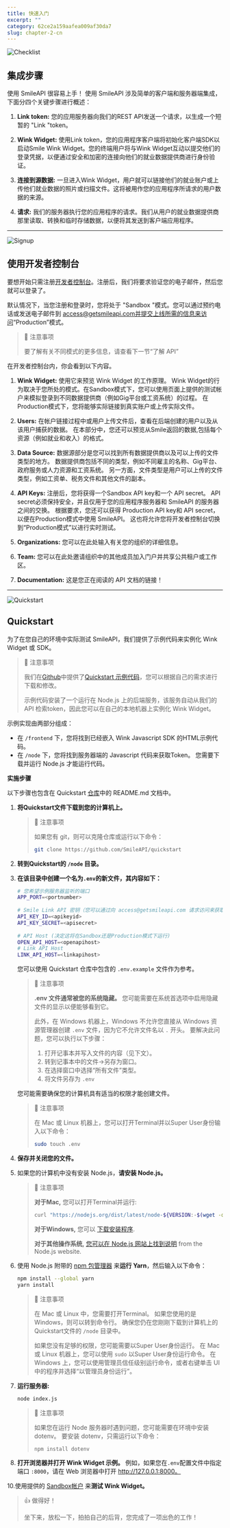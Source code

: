 ```yaml
---
title: 快速入门  
excerpt: ""  
category: 62ce2a159aafea009af30da7
slug: chapter-2-cn
---
```




<!-- focus: false -->
![Checklist](https://img.icons8.com/ios/50/000000/checklist--v1.png)

## 集成步骤
使用 SmileAPI 很容易上手！ 使用 SmileAPI 涉及简单的客户端和服务器端集成，下面分四个关键步骤进行概述：
1. **Link token:** 您的应用服务器向我们的REST API发送一个请求，以生成一个短暂的 "Link "token。

2. **Wink Widget:** 使用Link token，您的应用程序客户端将初始化客户端SDK以启动Smile Wink Widget。您的终端用户将与Wink Widget互动以提交他们的登录凭据，以便通过安全和加密的连接向他们的就业数据提供商进行身份验证。

3. **连接到源数据:** 一旦进入Wink Widget，用户就可以链接他们的就业账户或上传他们就业数据的照片或扫描文件。这将被用作您的应用程序所请求的用户数据的来源。

4. **请求:** 我们的服务器执行您的应用程序的请求。我们从用户的就业数据提供商那里读取、转换和临时存储数据，以便将其发送到客户端应用程序。

<!--
5. **Webhooks (coming soon):** Webhooks can also be delivered to your server in cases where data will be processed asynchrounously. Messages via webhook will be sent whenever data becomes available or is updated. Your server can then fetch the data from our REST API.
-->

---
<!-- focus: false -->
![Signup](https://img.icons8.com/ios-filled/50/000000/sign-up.png)

## 使用开发者控制台
要想开始只需注册[开发者控制台](https://portal.getsmileapi.com)。注册后，我们将要求验证您的电子邮件，然后您就可以登录了。

默认情况下，当您注册和登录时，您将处于 "Sandbox "模式。您可以通过预约电话或发送电子邮件到 access@getsmileapi.com并提交上线所需的信息来访问“Production”模式。

> 📘 注意事项
> 
> 要了解有关不同模式的更多信息，请查看下一节“了解 API”

在开发者控制台内，你会看到以下内容。

1. **Wink Widget:** 使用它来预览 Wink Widget 的工作原理。 Wink Widget的行为取决于您所处的模式。在Sandbox模式下，您可以使用页面上提供的测试帐户来模拟登录到不同数据提供商（例如Gig平台或工资系统）的过程。 在Production模式下，您将能够实际链接到真实账户或上传实际文件。

2. **Users:** 在帐户链接过程中或用户上传文件后，查看在后端创建的用户以及从该用户捕获的数据。 在本部分中，您还可以预览从Smile返回的数据,包括每个资源（例如就业和收入）的格式。

3. **Data Source:** 数据源部分是您可以找到所有数据提供商以及可以上传的文件类型的地方。 数据提供商包括不同的类型，例如不同雇主的名称、Gig平台、政府服务或人力资源和工资系统。 另一方面，文件类型是用户可以上传的文件类型，例如工资单、税务文件和其他文件的副本。

4. **API Keys:** 注册后，您将获得一个Sandbox API key和一个 API secret。 API secret必须保持安全，并且仅用于您的应用程序服务器和 SmileAPI 的服务器之间的交换。 根据要求，您还可以获得 Production API key和 API secret，以便在Production模式中使用 SmileAPI。 这也将允许您将开发者控制台切换到“Production模式”以进行实时测试。

5. **Organizations:** 您可以在此处输入有关您的组织的详细信息。

6. **Team:** 您可以在此处邀请组织中的其他成员加入门户并共享公共租户或工作区。

7. **Documentation:** 这是您正在阅读的 API 文档的链接！



---
<!-- focus: false -->
![Quickstart](https://img.icons8.com/ios/50/000000/speed.png)

## Quickstart 

为了在您自己的环境中实际测试 SmileAPI，我们提供了示例代码来实例化 Wink Widget 或 SDK。
> 📘 注意事项
> 
> 我们在[Github](https://github.com/SmileAPI)中提供了[Quickstart 示例代码](https://github.com/SmileAPI/quickstart)，您可以根据自己的需求进行下载和修改。
>
>示例代码安装了一个运行在 Node.js 上的后端服务，该服务自动从我们的 API 检索token，因此您可以在自己的本地机器上实例化 Wink Widget。

>
示例实现由两部分组成：
* 在 ``/frontend`` 下，您将找到已经嵌入 Wink Javascript SDK 的HTML示例代码。
* 在 ``/node`` 下，您将找到服务器端的 Javascript 代码来获取Token。 您需要下载并运行 Node.js 才能运行代码。

**实施步骤**

以下步骤也包含在 Quickstart [仓库](https://github.com/SmileAPI/quickstart)中的 README.md 文档中。

1. **将Quickstart文件下载到您的计算机上。**

   > 📘 注意事项
   >
   > 如果您有 git，则可以克隆仓库或运行以下命令：
   > 
   > ```bash
   > git clone https://github.com/SmileAPI/quickstart
   > ```

2. **转到Quickstart的 ``/node`` 目录。**
 
3. **在该目录中创建一个名为``.env``的新文件，其内容如下：**
 
   ```bash
   # 您希望示例服务器监听的端口
   APP_PORT=<portnumber>
    
   # Smile Link API 密钥（您可以通过向 access@getsmileapi.com 请求访问来获取此密钥）
   API_KEY_ID=<apikeyid>
   API_KEY_SECRET=<apisecret>
    
   # API Host (决定这将在Sandbox还是Production模式下运行)
   OPEN_API_HOST=<openapihost>
   # Link API Host
   LINK_API_HOST=<linkapihost>
   ```

   您可以使用 Quickstart 仓库中包含的 ``.env.example`` 文件作为参考。

   > 🚧 注意事项
   > 
   > **.env 文件通常被您的系统隐藏。** 您可能需要在系统首选项中启用隐藏文件的显示以便能够看到它。
   >
   > 此外，在 Windows 机器上，Windows 不允许您直接从 Windows 资源管理器创建 ``.env`` 文件，因为它不允许文件名以 ``.`` 开头。 要解决此问题，您可以执行以下步骤：
   > 
   > 1. 打开记事本并写入文件的内容（见下文）。
   > 2. 转到记事本中的文件->另存为窗口。
   > 3. 在选择窗口中选择“所有文件”类型。
   > 4. 将文件另存为 ``.env``

   您可能需要确保您的计算机具有适当的权限才能创建文件。

   > 📘 注意事项
   >  
   > 在 Mac 或 Linux 机器上，您可以打开Terminal并以Super User身份输入以下命令：
   >
   > ```bash
   > sudo touch .env
   > ```

4. **保存并关闭您的文件。**
 
5. 如果您的计算机中没有安装 Node.js，**请安装 Node.js。**

   > 📘 注意事项
   >
   > **对于Mac,** 您可以打开Terminal并运行:
   > ```bash
   > curl "https://nodejs.org/dist/latest/node-${VERSION:-$(wget -qO- https://nodejs.org/dist/latest/ | sed -nE 's|.*>node-(.*)\.pkg</a>.*|\1|p')}.pkg" > "$HOME/Downloads/node-latest.pkg" && sudo installer -store -pkg "$HOME/Downloads/node-latest.pkg" -target "/"
   > ```
   >
   > **对于Windows,** 您可以 [下载安装程序](https://nodejs.org/en/#home-downloadhead).
   >
   > **对于其他操作系统,** [您可以在 Node.js 网站上找到说明](https://nodejs.org/en/download/package-manager/#macos) from the Node.js website.

6. 使用 Node.js 附带的 [npm 包管理器](https://www.npmjs.com/) 来**运行 Yarn**，然后输入以下命令：
   ```bash
   npm install --global yarn
   yarn install
   ```
   
   > 📘 注意事项
   >
   > 在 Mac 或 Linux 中，您需要打开Terminal。 如果您使用的是 Windows，则可以转到命令行。 确保您仍在您刚刚下载到计算机上的Quickstart文件的 ``/node`` 目录中。
   > 
   > 如果您没有足够的权限，您可能需要以Super User身份运行。 在 Mac 或 Linux 机器上，您可以使用 ``sudo`` 以Super User身份运行命令。 在 Windows 上，您可以使用管理员信任级别运行命令，或者右键单击 UI 中的程序并选择“以管理员身份运行”。

8. **运行服务器:**
   ```bash
   node index.js
   ```

   > 🚧 注意事项
   >
   > 如果您在运行 Node 服务器时遇到问题，您可能需要在环境中安装 dotenv。 要安装 dotenv，只需运行以下命令：
   > 
   > ```bash
   > npm install dotenv
   > ```
   > 
9. **打开浏览器并打开 Wink Widget 示例。** 例如，如果您在``.env``配置文件中指定端口 ``:8000``，请在 Web 浏览器中打开 http://127.0.0.1:8000。
 
10.使用提供的 [Sandbox帐户](ref:getting-user-data#testing-in-sandbox) 来**测试 Wink Widget。**
 
> 👍 做得好！
>
> 坐下来，放松一下，拍拍自己的后背，您完成了一项出色的工作！
